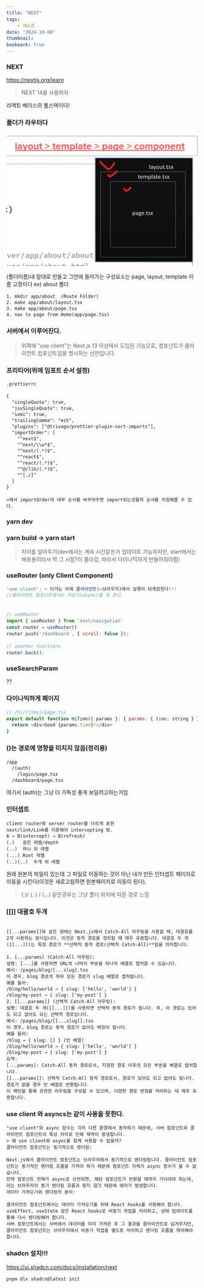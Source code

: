 ```yaml
---
title: "NEXT"
tags:
    - 넥스트
date: "2024-10-08"
thumbnail: 
bookmark: true
---
```


### NEXT
https://nextjs.org/learn

> NEXT 14를 사용하자

리액트 베이스의 풀스택이다!

### 폴더가 라우터다
![alt text](image.png)

(폴더이름)내 맘대로 만들고
그안에 들어가는 구성요소는 page, layout, template 이름 고정이다 
ex) about 폴더
```
1. mkdir app/about  (Route Folder)
2. make app/about/layout.tsx 
3. make app/about/page.tsx
4. nav to page from Home(app/page.tsx) 
```

### 서버에서 이루어진다.

> 위쪽에 "use client"는 Next.js 13 이상에서 도입된 기능으로, 컴포넌트가 클라이언트 컴포넌트임을 명시하는 선언입니다.

### 프리티어(위에 임포트 순서 설정)

```
.prettierrc

{
  "singleQuote": true,
  "jsxSingleQuote": true,
  "semi": true,
  "trailingComma": "es5",
  "plugins": ["@trivago/prettier-plugin-sort-imports"],
  "importOrder": [
    "^next$",
    "^next/\\w*$",
    "^next/(.*)$",
    "^react$",
    "^react/(.*)$",
    "^@/lib/(.*)$",
    "^[./]"
  ]
}

>에서 importOrder의 내부 순서를 바꾸어주면 import되는것들의 순서를 지정해줄 수 있다.

```


### yarn dev
### yarn build -> yarn start

> 차이를 알아두기(dev에서는 계속 시간같은거 업데이트 가능하지만, start에서는 배포용이라서 딱 그 시점?이 올라감, 따라서 다이나믹하게 만들어줘야함)


### useRouter (only Client Component)

```js
'use client'; > 이거는 이제 클라이언트(=브라우저)에서 실행이 되게끔한다!!!
//클라이언트 컴포넌트에서는 어싱크(async)를 못 쓴다.


// useRouter
import { useRouter } from 'next/navigation'
const router = useRouter()
router.push('/dashboard', { scroll: false });

// another functions
router.back();
```


### useSearchParam 


??


### 다이나믹하게 페이지

```js
// /hi/[time]/page.tsx                            
export default function HiTime({ params }: { params: { time: string } }) {
  return <div>Good {params.time}!</div>
}

```

### ()는 경로에 영향을 미치지 않음(정리용)

```
/app
  /(auth)
    /login/page.tsx
  /dashboard/page.tsx

```
여기서 (auth)는 그냥 더 가독성 좋게 보일려고하는거임

### 인터셉트

```
client router와 server router를 다르게 표현
next/link/Link를 이용해야 intercepting 됨.
A → B(intercept) → B(refresh)
(.)   같은 레벨/depth
(..)  하나 위 레벨
(...) Root 레벨
(..)(..)  두개 위 레벨
```

원래 원본의 파일이 있는데 그 파일로 이동하는 것이 아닌 내가 만든 인터셉트 페이지로 이동을 시킨다(이것은 새로고침하면 원본페이지로 이동이 된다), 
> (.)/ (..) / (...) 같은경우는 그냥 폴더 위치에 따른 경로 느낌


### [[]] 대괄호 두개

```

[[...params]]와 같은 형태는 Next.js에서 Catch-All 라우팅을 사용할 때, 대괄호를 2개 사용하는 방식입니다. 이것은 동적 경로를 정의할 때 매우 유용합니다. 대괄호 두 개([[...]])는 특정 경로가 **선택적 동적 경로(선택적 Catch-All)**임을 의미합니다.

1. [...params] (Catch-All 라우팅):
설명: [...]를 사용하면 URL의 나머지 부분을 하나의 배열로 캡처할 수 있습니다.
예시: /pages/blog/[...slug].tsx
이 경우, blog 경로의 하위 모든 경로가 slug 배열로 캡처됩니다.
예를 들어:
/blog/hello/world → { slug: ['hello', 'world'] }
/blog/my-post → { slug: ['my-post'] }
2. [[...params]] (선택적 Catch-All 라우팅):
설명: 대괄호 두 개([[...]])를 사용하면 선택적 동적 경로가 됩니다. 즉, 이 경로는 있어도 되고 없어도 되는 선택적 경로입니다.
예시: /pages/blog/[[...slug]].tsx
이 경우, blog 경로는 동적 경로가 없어도 매칭이 됩니다.
예를 들어:
/blog → { slug: [] } (빈 배열)
/blog/hello/world → { slug: ['hello', 'world'] }
/blog/my-post → { slug: ['my-post'] }
요약:
[...params]: Catch-All 동적 경로로서, 지정한 경로 이후의 모든 부분을 배열로 캡처합니다.
[[...params]]: 선택적 Catch-All 동적 경로로서, 경로가 있어도 되고 없어도 됩니다. 경로가 없을 경우 빈 배열로 반환됩니다.
이 패턴을 통해 유연한 라우팅을 구성할 수 있으며, 다양한 경로 변형을 처리하는 데 매우 유용합니다.
```



### use client 와 asyncs는 같이 사용을 못한다.
```
"use client"와 async 함수는 각자 다른 환경에서 동작하기 때문에, 서버 컴포넌트와 클라이언트 컴포넌트의 특성 차이로 인해 제약이 발생합니다.
> 왜 use client와 async를 함께 사용할 수 없을까?
클라이언트 컴포넌트는 동기적으로 렌더링:

Next.js에서 클라이언트 컴포넌트는 브라우저에서 동기적으로 렌더링됩니다. 클라이언트 컴포넌트는 동기적인 렌더링 흐름을 가져야 하기 때문에 컴포넌트 자체가 async 함수가 될 수 없습니다.
만약 컴포넌트 전체가 async로 선언되면, 해당 컴포넌트가 반환할 때까지 기다려야 하는데, 이는 브라우저의 동기 렌더링 흐름과 맞지 않기 때문에 에러가 발생합니다.
데이터 가져오기와 렌더링의 분리:

클라이언트 컴포넌트에서는 데이터 가져오기를 위해 React hooks를 사용해야 합니다. useEffect, useState 같은 React hooks로 비동기 작업을 처리하고, 상태 업데이트를 통해 다시 렌더링해야 합니다.
서버 컴포넌트에서는 서버에서 데이터를 미리 가져온 후 그 결과를 클라이언트로 넘겨주지만, 클라이언트 컴포넌트는 브라우저에서 비동기 작업을 별도로 처리하고 렌더링 흐름을 제어해야 합니다.
```


### shadcn 설치!!!
https://ui.shadcn.com/docs/installation/next
```shell
pnpm dlx shadcn@latest init

```